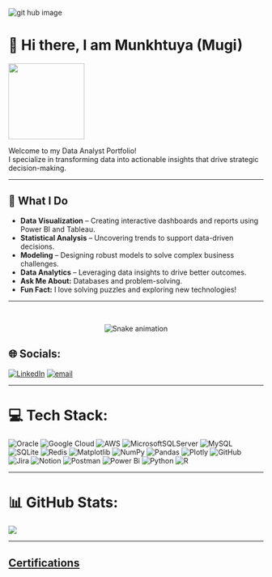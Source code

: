 ![git hub image](https://github.com/user-attachments/assets/ace0c09e-7511-42e1-b5a9-a82634d21f54)

# 👋 Hi there, I am Munkhtuya (Mugi)

<img src="https://komarev.com/ghpvc/?username=Nara-B&color=2f7a27&style=flat-square" width="150">




Welcome to my Data Analyst Portfolio! 
<br>I specialize in transforming data into actionable insights that drive strategic decision-making.

---
## 🚀 What I Do

- **Data Visualization** – Creating interactive dashboards and reports using Power BI and Tableau.
- **Statistical Analysis** – Uncovering trends to support data-driven decisions.
- **Modeling** – Designing robust models to solve complex business challenges.
- **Data Analytics** – Leveraging data insights to drive better outcomes.
- **Ask Me About:** Databases and problem-solving.
- **Fun Fact:** I love solving puzzles and exploring new technologies!


  
---
​​<!-- Snake Game Repo View -->

<div align="center">
  <img src="https://profile-readme-generator.com/assets/snake.svg" alt="Snake animation" />
</div>



## 🌐 Socials:
[![LinkedIn](https://img.shields.io/badge/LinkedIn-%230077B5.svg?logo=linkedin&logoColor=white)](https://linkedin.com/in/www.linkedin.com/in/munkhtuya-dashnyam) [![email](https://img.shields.io/badge/Email-D14836?logo=gmail&logoColor=white)](mailto:munkhtuya.dm@gmail.com) 

<!-- Snake Game Repo View -->

---

# 💻 Tech Stack:
![Oracle](https://img.shields.io/badge/Oracle-F80000?style=for-the-badge&logo=oracle&logoColor=white) ![Google Cloud](https://img.shields.io/badge/GoogleCloud-%234285F4.svg?style=for-the-badge&logo=google-cloud&logoColor=white) ![AWS](https://img.shields.io/badge/AWS-%23FF9900.svg?style=for-the-badge&logo=amazon-aws&logoColor=white) ![MicrosoftSQLServer](https://img.shields.io/badge/Microsoft%20SQL%20Server-CC2927?style=for-the-badge&logo=microsoft%20sql%20server&logoColor=white) ![MySQL](https://img.shields.io/badge/mysql-4479A1.svg?style=for-the-badge&logo=mysql&logoColor=white) ![SQLite](https://img.shields.io/badge/sqlite-%2307405e.svg?style=for-the-badge&logo=sqlite&logoColor=white) ![Redis](https://img.shields.io/badge/redis-%23DD0031.svg?style=for-the-badge&logo=redis&logoColor=white) ![Matplotlib](https://img.shields.io/badge/Matplotlib-%23ffffff.svg?style=for-the-badge&logo=Matplotlib&logoColor=black) ![NumPy](https://img.shields.io/badge/numpy-%23013243.svg?style=for-the-badge&logo=numpy&logoColor=white) ![Pandas](https://img.shields.io/badge/pandas-%23150458.svg?style=for-the-badge&logo=pandas&logoColor=white) ![Plotly](https://img.shields.io/badge/Plotly-%233F4F75.svg?style=for-the-badge&logo=plotly&logoColor=white) ![GitHub](https://img.shields.io/badge/github-%23121011.svg?style=for-the-badge&logo=github&logoColor=white) ![Jira](https://img.shields.io/badge/jira-%230A0FFF.svg?style=for-the-badge&logo=jira&logoColor=white) ![Notion](https://img.shields.io/badge/Notion-%23000000.svg?style=for-the-badge&logo=notion&logoColor=white) ![Postman](https://img.shields.io/badge/Postman-FF6C37?style=for-the-badge&logo=postman&logoColor=white) ![Power Bi](https://img.shields.io/badge/power_bi-F2C811?style=for-the-badge&logo=powerbi&logoColor=black) ![Python](https://img.shields.io/badge/python-3670A0?style=for-the-badge&logo=python&logoColor=ffdd54) ![R](https://img.shields.io/badge/r-%23276DC3.svg?style=for-the-badge&logo=r&logoColor=white)


---

# 📊 GitHub Stats:
![](https://github-readme-stats.vercel.app/api?username=Munkhtuya-DM&theme=dark&hide_border=false&include_all_commits=true&count_private=false)<br/>

---


## [Certifications](https://github.com/Munkhtuya-DM/Certification.git)
<!-- Add more certifications here as you earn them! -->

<!-- Proudly created with GPRM ( https://gprm.itsvg.in ) -->
